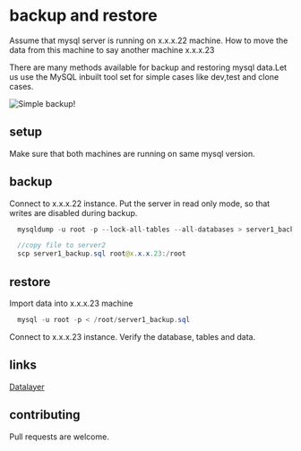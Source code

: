 # backup and restore

Assume that mysql server is running on x.x.x.22 machine. How to move the data from this machine to say another machine x.x.x.23

There are many methods available for backup and restoring mysql data.Let us use the MySQL inbuilt tool set for simple cases like dev,test and clone cases.

![Simple backup!](/assets/images/simple-backup.jpg)


## setup
Make sure that both machines are running on same mysql version.

## backup
Connect to x.x.x.22 instance. Put the server in read only mode, so that writes are disabled during backup.

``` java
  mysqldump -u root -p --lock-all-tables --all-databases > server1_backup.sql

  //copy file to server2
  scp server1_backup.sql root@x.x.x.23:/root
```

## restore
Import data into x.x.x.23 machine

``` java
  mysql -u root -p < /root/server1_backup.sql

```
Connect to x.x.x.23 instance.
Verify the database, tables and data.


## links
[Datalayer](https://datalayer.in/)

## contributing
Pull requests are welcome.